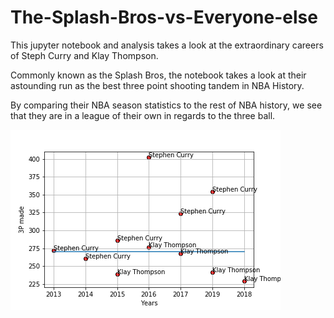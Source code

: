# The-Splash-Bros-vs-Everyone-else

This jupyter notebook and analysis takes a look at the extraordinary careers of Steph Curry and Klay Thompson. 

Commonly known as the Splash Bros, the notebook takes a look at their astounding run as the best three point shooting tandem in NBA History. 

By comparing their NBA season statistics to the rest of NBA history, we see that they are in a league of their own in regards to the three ball. 




![Alt text](images/steph_klay.png?raw=true "Optional Title")


